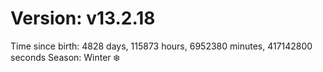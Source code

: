 # Version: v13.2.18
Time since birth: 4828 days, 115873 hours, 6952380 minutes, 417142800 seconds
Season: Winter ❄️
